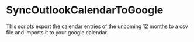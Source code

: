 # SyncOutlookCalendarToGoogle
This scripts export the calendar entries of the uncoming 12 months to a csv file and imports it to your google calendar.
